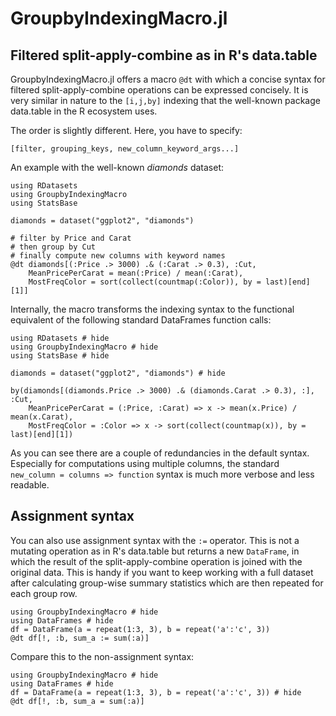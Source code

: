 # GroupbyIndexingMacro.jl

## Filtered split-apply-combine as in R's data.table

GroupbyIndexingMacro.jl offers a macro `@dt` with which a concise syntax for filtered
split-apply-combine operations can be expressed concisely. It is very similar in nature
to the `[i,j,by]` indexing that the well-known package data.table in the R ecosystem uses.

The order is slightly different. Here, you have to specify:

`[filter, grouping_keys, new_column_keyword_args...]`

An example with the well-known *diamonds* dataset:

```@example
using RDatasets
using GroupbyIndexingMacro
using StatsBase

diamonds = dataset("ggplot2", "diamonds")

# filter by Price and Carat
# then group by Cut
# finally compute new columns with keyword names
@dt diamonds[(:Price .> 3000) .& (:Carat .> 0.3), :Cut,
    MeanPricePerCarat = mean(:Price) / mean(:Carat),
    MostFreqColor = sort(collect(countmap(:Color)), by = last)[end][1]]
```

Internally, the macro transforms the indexing syntax to the functional equivalent of
the following standard DataFrames function calls:

```@example
using RDatasets # hide
using GroupbyIndexingMacro # hide
using StatsBase # hide

diamonds = dataset("ggplot2", "diamonds") # hide

by(diamonds[(diamonds.Price .> 3000) .& (diamonds.Carat .> 0.3), :], :Cut,
    MeanPricePerCarat = (:Price, :Carat) => x -> mean(x.Price) / mean(x.Carat),
    MostFreqColor = :Color => x -> sort(collect(countmap(x)), by = last)[end][1])
```

As you can see there are a couple of redundancies in the default syntax. Especially for computations using multiple columns, the standard `new_column = columns => function` syntax is much more verbose and less readable.

## Assignment syntax

You can also use assignment syntax with the `:=` operator. This is not a mutating
operation as in R's data.table but returns a new `DataFrame`, in which the result of the
split-apply-combine operation is joined with the original data. This is handy if you
want to keep working with a full dataset after calculating group-wise summary statistics
which are then repeated for each group row.

```@example
using GroupbyIndexingMacro # hide
using DataFrames # hide
df = DataFrame(a = repeat(1:3, 3), b = repeat('a':'c', 3))
@dt df[!, :b, sum_a := sum(:a)]
```

Compare this to the non-assignment syntax:

```@example
using GroupbyIndexingMacro # hide
using DataFrames # hide
df = DataFrame(a = repeat(1:3, 3), b = repeat('a':'c', 3)) # hide
@dt df[!, :b, sum_a = sum(:a)]
```
